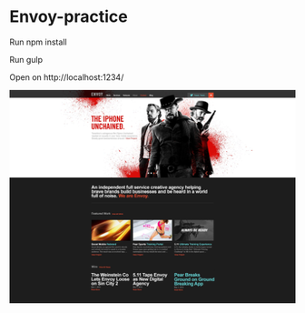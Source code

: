 # Envoy-practice

Run npm install

Run gulp

Open on http://localhost:1234/

![alt text](https://github.com/nannen05/Envoy-practice/blob/master/images/ENVOY_HOME_CONTENT_FINAL.jpg "Project")

